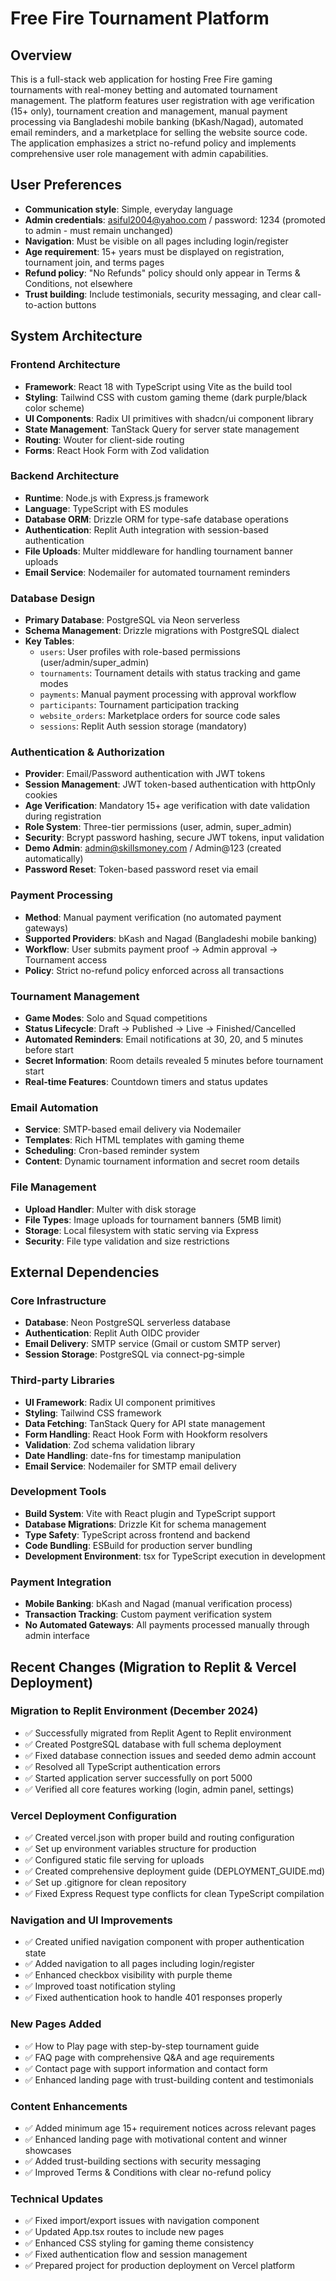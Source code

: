 # Free Fire Tournament Platform

## Overview

This is a full-stack web application for hosting Free Fire gaming tournaments with real-money betting and automated tournament management. The platform features user registration with age verification (15+ only), tournament creation and management, manual payment processing via Bangladeshi mobile banking (bKash/Nagad), automated email reminders, and a marketplace for selling the website source code. The application emphasizes a strict no-refund policy and implements comprehensive user role management with admin capabilities.

## User Preferences

- **Communication style**: Simple, everyday language
- **Admin credentials**: asiful2004@yahoo.com / password: 1234 (promoted to admin - must remain unchanged)
- **Navigation**: Must be visible on all pages including login/register
- **Age requirement**: 15+ years must be displayed on registration, tournament join, and terms pages
- **Refund policy**: "No Refunds" policy should only appear in Terms & Conditions, not elsewhere
- **Trust building**: Include testimonials, security messaging, and clear call-to-action buttons

## System Architecture

### Frontend Architecture
- **Framework**: React 18 with TypeScript using Vite as the build tool
- **Styling**: Tailwind CSS with custom gaming theme (dark purple/black color scheme)
- **UI Components**: Radix UI primitives with shadcn/ui component library
- **State Management**: TanStack Query for server state management
- **Routing**: Wouter for client-side routing
- **Forms**: React Hook Form with Zod validation

### Backend Architecture
- **Runtime**: Node.js with Express.js framework
- **Language**: TypeScript with ES modules
- **Database ORM**: Drizzle ORM for type-safe database operations
- **Authentication**: Replit Auth integration with session-based authentication
- **File Uploads**: Multer middleware for handling tournament banner uploads
- **Email Service**: Nodemailer for automated tournament reminders

### Database Design
- **Primary Database**: PostgreSQL via Neon serverless
- **Schema Management**: Drizzle migrations with PostgreSQL dialect
- **Key Tables**:
  - `users`: User profiles with role-based permissions (user/admin/super_admin)
  - `tournaments`: Tournament details with status tracking and game modes
  - `payments`: Manual payment processing with approval workflow
  - `participants`: Tournament participation tracking
  - `website_orders`: Marketplace orders for source code sales
  - `sessions`: Replit Auth session storage (mandatory)

### Authentication & Authorization
- **Provider**: Email/Password authentication with JWT tokens
- **Session Management**: JWT token-based authentication with httpOnly cookies
- **Age Verification**: Mandatory 15+ age verification with date validation during registration
- **Role System**: Three-tier permissions (user, admin, super_admin)
- **Security**: Bcrypt password hashing, secure JWT tokens, input validation
- **Demo Admin**: admin@skillsmoney.com / Admin@123 (created automatically)
- **Password Reset**: Token-based password reset via email

### Payment Processing
- **Method**: Manual payment verification (no automated payment gateways)
- **Supported Providers**: bKash and Nagad (Bangladeshi mobile banking)
- **Workflow**: User submits payment proof → Admin approval → Tournament access
- **Policy**: Strict no-refund policy enforced across all transactions

### Tournament Management
- **Game Modes**: Solo and Squad competitions
- **Status Lifecycle**: Draft → Published → Live → Finished/Cancelled
- **Automated Reminders**: Email notifications at 30, 20, and 5 minutes before start
- **Secret Information**: Room details revealed 5 minutes before tournament start
- **Real-time Features**: Countdown timers and status updates

### Email Automation
- **Service**: SMTP-based email delivery via Nodemailer
- **Templates**: Rich HTML templates with gaming theme
- **Scheduling**: Cron-based reminder system
- **Content**: Dynamic tournament information and secret room details

### File Management
- **Upload Handler**: Multer with disk storage
- **File Types**: Image uploads for tournament banners (5MB limit)
- **Storage**: Local filesystem with static serving via Express
- **Security**: File type validation and size restrictions

## External Dependencies

### Core Infrastructure
- **Database**: Neon PostgreSQL serverless database
- **Authentication**: Replit Auth OIDC provider
- **Email Delivery**: SMTP service (Gmail or custom SMTP server)
- **Session Storage**: PostgreSQL via connect-pg-simple

### Third-party Libraries
- **UI Framework**: Radix UI component primitives
- **Styling**: Tailwind CSS framework
- **Data Fetching**: TanStack Query for API state management
- **Form Handling**: React Hook Form with Hookform resolvers
- **Validation**: Zod schema validation library
- **Date Handling**: date-fns for timestamp manipulation
- **Email Service**: Nodemailer for SMTP email delivery

### Development Tools
- **Build System**: Vite with React plugin and TypeScript support
- **Database Migrations**: Drizzle Kit for schema management
- **Type Safety**: TypeScript across frontend and backend
- **Code Bundling**: ESBuild for production server bundling
- **Development Environment**: tsx for TypeScript execution in development

### Payment Integration
- **Mobile Banking**: bKash and Nagad (manual verification process)
- **Transaction Tracking**: Custom payment verification system
- **No Automated Gateways**: All payments processed manually through admin interface

## Recent Changes (Migration to Replit & Vercel Deployment)

### Migration to Replit Environment (December 2024)
- ✅ Successfully migrated from Replit Agent to Replit environment
- ✅ Created PostgreSQL database with full schema deployment
- ✅ Fixed database connection issues and seeded demo admin account
- ✅ Resolved all TypeScript authentication errors
- ✅ Started application server successfully on port 5000
- ✅ Verified all core features working (login, admin panel, settings)

### Vercel Deployment Configuration
- ✅ Created vercel.json with proper build and routing configuration
- ✅ Set up environment variables structure for production
- ✅ Configured static file serving for uploads
- ✅ Created comprehensive deployment guide (DEPLOYMENT_GUIDE.md)
- ✅ Set up .gitignore for clean repository
- ✅ Fixed Express Request type conflicts for clean TypeScript compilation

### Navigation and UI Improvements
- ✅ Created unified navigation component with proper authentication state
- ✅ Added navigation to all pages including login/register
- ✅ Enhanced checkbox visibility with purple theme
- ✅ Improved toast notification styling
- ✅ Fixed authentication hook to handle 401 responses properly

### New Pages Added
- ✅ How to Play page with step-by-step tournament guide
- ✅ FAQ page with comprehensive Q&A and age requirements
- ✅ Contact page with support information and contact form
- ✅ Enhanced landing page with trust-building content and testimonials

### Content Enhancements
- ✅ Added minimum age 15+ requirement notices across relevant pages
- ✅ Enhanced landing page with motivational content and winner showcases
- ✅ Added trust-building sections with security messaging
- ✅ Improved Terms & Conditions with clear no-refund policy

### Technical Updates
- ✅ Fixed import/export issues with navigation component
- ✅ Updated App.tsx routes to include new pages
- ✅ Enhanced CSS styling for gaming theme consistency
- ✅ Fixed authentication flow and session management
- ✅ Prepared project for production deployment on Vercel platform